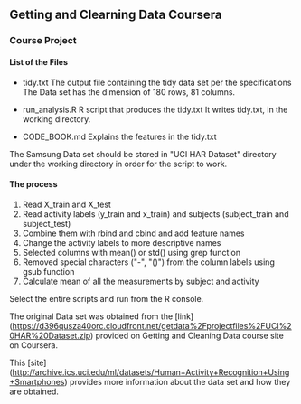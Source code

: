 ## Getting and Clearning Data Coursera
### Course Project 


#### List of the Files

*	tidy.txt
	The output file containing the tidy data set per the specifications
	The Data set has the dimension of 180 rows, 81 columns.

* 	run_analysis.R
	R script that produces the tidy.txt
	It writes tidy.txt, in the working directory.

*	CODE_BOOK.md
	Explains the features in the tidy.txt


The Samsung Data set should be stored in "UCI HAR Dataset" directory under the working directory in order for the script to work.

#### The process

1. Read X_train and X_test 
2. Read activity labels (y_train and x_train) and subjects (subject_train and subject_test)
3. Combine them with rbind and cbind and add feature names
4. Change the activity labels to more descriptive names
5. Selected columns with mean() or std() using grep function 
6. Removed special characters ("-", "()") from the column labels using gsub function
7. Calculate mean of all the measurements by subject and activity

Select the entire scripts and run from the R console.

The original Data set was obtained from the [link] (https://d396qusza40orc.cloudfront.net/getdata%2Fprojectfiles%2FUCI%20HAR%20Dataset.zip) provided on Getting and Cleaning Data course site on Coursera.

This [site] (http://archive.ics.uci.edu/ml/datasets/Human+Activity+Recognition+Using+Smartphones) provides more information about the data set and how they are obtained. 






